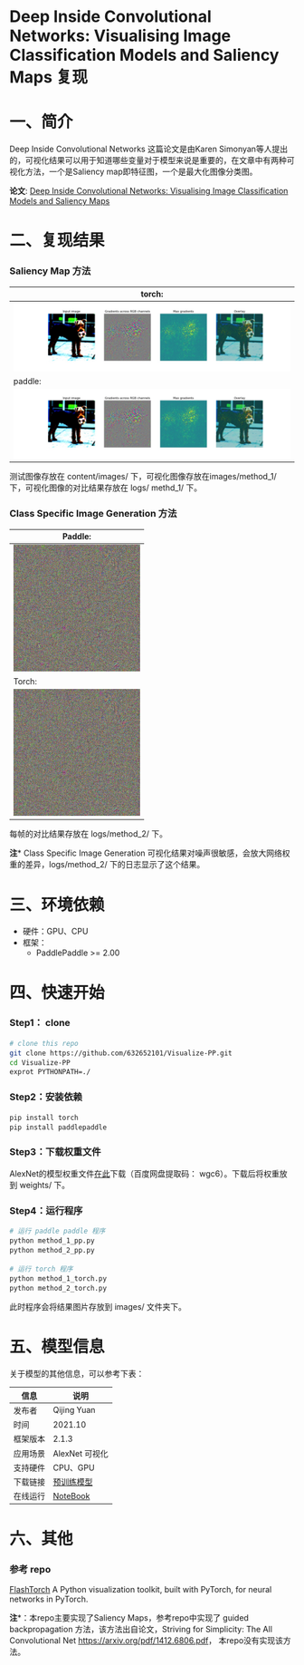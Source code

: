 #  Deep Inside Convolutional Networks: Visualising Image Classification Models and Saliency Maps  复现



# 一、简介

Deep Inside Convolutional Networks 这篇论文是由Karen Simonyan等人提出的，可视化结果可以用于知道哪些变量对于模型来说是重要的，在文章中有两种可视化方法，一个是Saliency map即特征图，一个是最大化图像分类图。

**论文**: [Deep Inside Convolutional Networks: Visualising Image Classification Models and Saliency Maps](https://arxiv.org/pdf/1312.6034v2.pdf)



# 二、复现结果



### Saliency Map 方法

| torch:                                              |
| --------------------------------------------------- |
| ![torch](images/method_1/airdale_terrier_torch.jpg) |
| paddle:                                             |
| ![paddle](images/method_1/airdale_terrier_pp.jpg)   |

测试图像存放在 content/images/ 下，可视化图像存放在images/method_1/ 下，可视化图像的对比结果存放在 logs/ methd_1/ 下。



### Class Specific Image Generation 方法

| Paddle:                                                     |
| ----------------------------------------------------------- |
| ![ezgif.com-gif-maker](content/ezgif.com-gif-maker.gif)     |
| Torch:                                                      |
| ![ezgif.com-gif-maker-2](content/ezgif.com-gif-maker-2.gif) |

每帧的对比结果存放在 logs/method_2/ 下。 

**注*** Class Specific Image Generation 可视化结果对噪声很敏感，会放大网络权重的差异，logs/method_2/ 下的日志显示了这个结果。

# 三、环境依赖

* 硬件：GPU、CPU
* 框架：
  * PaddlePaddle >= 2.00



# 四、快速开始

### Step1： clone

```bash
# clone this repo
git clone https://github.com/632652101/Visualize-PP.git
cd Visualize-PP
exprot PYTHONPATH=./
```



### Step2：安装依赖

```bash
pip install torch
pip install paddlepaddle
```



### Step3：下载权重文件

AlexNet的模型权重文件[在此](https://pan.baidu.com/s/1HkRrEsjpn1iQMAYVeNSeAQ)下载（百度网盘提取码： wgc6）。下载后将权重放到 weights/ 下。



### Step4：运行程序

```bash
# 运行 paddle paddle 程序
python method_1_pp.py
python method_2_pp.py

# 运行 torch 程序
python method_1_torch.py
python method_2_torch.py
```

此时程序会将结果图片存放到 images/ 文件夹下。



# 五、模型信息

关于模型的其他信息，可以参考下表：

| 信息     | 说明                                                         |
| -------- | ------------------------------------------------------------ |
| 发布者   | Qijing Yuan                                                  |
| 时间     | 2021.10                                                      |
| 框架版本 | 2.1.3                                                        |
| 应用场景 | AlexNet 可视化                                               |
| 支持硬件 | CPU、GPU                                                     |
| 下载链接 | [预训练模型](https://pan.baidu.com/s/1HkRrEsjpn1iQMAYVeNSeAQ) |
| 在线运行 | [NoteBook](https://aistudio.baidu.com/aistudio/projectdetail/2512233?contributionType=1) |



# 六、其他

### 参考 repo

[FlashTorch](https://github.com/MisaOgura/flashtorch) A Python visualization toolkit, built with PyTorch, for neural networks in PyTorch.

**注***：本repo主要实现了Saliency Maps，参考repo中实现了 guided backpropagation 方法，该方法出自论文，Striving for Simplicity: The All Convolutional Net <https://arxiv.org/pdf/1412.6806.pdf>， 本repo没有实现该方法。
